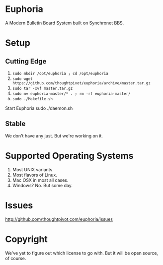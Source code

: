 # Euphoria

A Modern Bulletin Board System built on Synchronet BBS.

# Setup

## Cutting Edge 
1. `sudo mkdir /opt/euphoria ; cd /opt/euphoria`
2. `sudo wget https://github.com/thoughtpivot/euphoria/archive/master.tar.gz`
3. `sudo tar -xvf master.tar.gz`
4. `sudo mv euphoria-master/* . ; rm -rf euphoria-master/`
4. `sudo ./Makefile.sh`

Start Euphoria
  sudo ./daemon.sh

## Stable
We don't have any just. But we're working on it.

# Supported Operating Systems
1. Most UNIX variants.
2. Most flavors of Linux.
3. Mac OSX in most all cases.
4. Windows? No. But some day.

# Issues
http://github.com/thoughtpivot.com/euphoria/issues

# Copyright
We've yet to figure out which license to go with. But it will be open source, of course.




